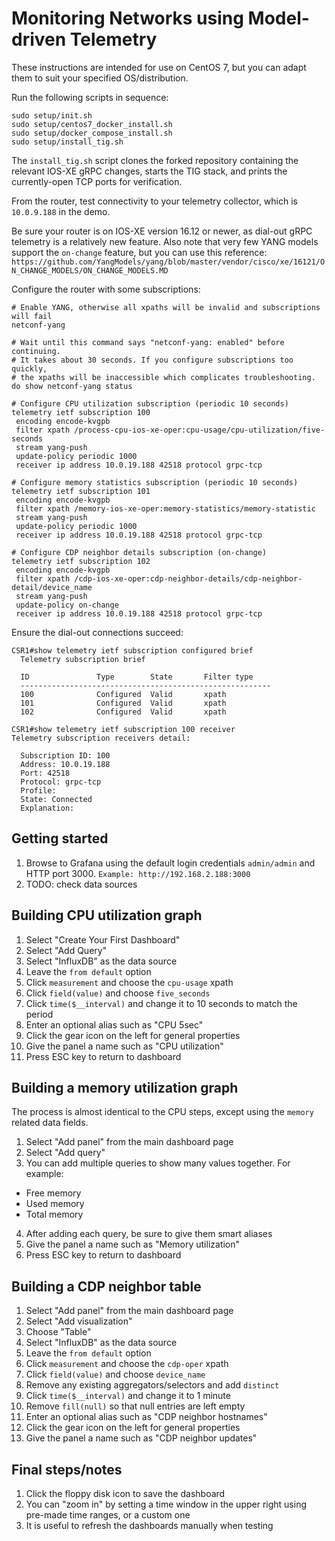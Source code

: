# Monitoring Networks using Model-driven Telemetry
These instructions are intended for use on CentOS 7, but you can adapt them
to suit your specified OS/distribution.

Run the following scripts in sequence:
```
sudo setup/init.sh
sudo setup/centos7_docker_install.sh
sudo setup/docker_compose_install.sh
sudo setup/install_tig.sh
```

The `install_tig.sh` script clones the forked repository containing
the relevant IOS-XE gRPC changes, starts the TIG stack, and prints
the currently-open TCP ports for verification.

From the router, test connectivity to your telemetry collector,
which is `10.0.9.188` in the demo.

Be sure your router is on IOS-XE version 16.12 or newer, as dial-out
gRPC telemetry is a relatively new feature. Also note that very few
YANG models support the `on-change` feature, but you can use this reference:
`https://github.com/YangModels/yang/blob/master/vendor/cisco/xe/16121/ON_CHANGE_MODELS/ON_CHANGE_MODELS.MD`

Configure the router with some subscriptions:
```
# Enable YANG, otherwise all xpaths will be invalid and subscriptions will fail
netconf-yang

# Wait until this command says "netconf-yang: enabled" before continuing.
# It takes about 30 seconds. If you configure subscriptions too quickly,
# the xpaths will be inaccessible which complicates troubleshooting.
do show netconf-yang status

# Configure CPU utilization subscription (periodic 10 seconds)
telemetry ietf subscription 100
 encoding encode-kvgpb
 filter xpath /process-cpu-ios-xe-oper:cpu-usage/cpu-utilization/five-seconds
 stream yang-push
 update-policy periodic 1000
 receiver ip address 10.0.19.188 42518 protocol grpc-tcp

# Configure memory statistics subscription (periodic 10 seconds)
telemetry ietf subscription 101
 encoding encode-kvgpb
 filter xpath /memory-ios-xe-oper:memory-statistics/memory-statistic
 stream yang-push
 update-policy periodic 1000
 receiver ip address 10.0.19.188 42518 protocol grpc-tcp

# Configure CDP neighbor details subscription (on-change)
telemetry ietf subscription 102
 encoding encode-kvgpb
 filter xpath /cdp-ios-xe-oper:cdp-neighbor-details/cdp-neighbor-detail/device_name
 stream yang-push
 update-policy on-change
 receiver ip address 10.0.19.188 42518 protocol grpc-tcp
```

Ensure the dial-out connections succeed:
```
CSR1#show telemetry ietf subscription configured brief
  Telemetry subscription brief

  ID               Type        State       Filter type
  --------------------------------------------------------
  100              Configured  Valid       xpath
  101              Configured  Valid       xpath
  102              Configured  Valid       xpath

CSR1#show telemetry ietf subscription 100 receiver 
Telemetry subscription receivers detail:

  Subscription ID: 100
  Address: 10.0.19.188
  Port: 42518
  Protocol: grpc-tcp
  Profile: 
  State: Connected
  Explanation:
```

## Getting started
1. Browse to Grafana using the default login credentials `admin/admin`
and HTTP port 3000. `Example: http://192.168.2.188:3000`
2. TODO: check data sources

## Building CPU utilization graph
1. Select "Create Your First Dashboard"
2. Select "Add Query"
3. Select "InfluxDB" as the data source
4. Leave the `from default` option
5. Click `measurement` and choose the `cpu-usage` xpath
6. Click `field(value)` and choose `five_seconds`
7. Click `time($__interval)` and change it to 10 seconds to match the period
8. Enter an optional alias such as "CPU 5sec"
9. Click the gear icon on the left for general properties
10. Give the panel a name such as "CPU utilization"
11. Press ESC key to return to dashboard

## Building a memory utilization graph
The process is almost identical to the CPU steps, except using the `memory`
related data fields.

1. Select "Add panel" from the main dashboard page
2. Select "Add query"
3. You can add multiple queries to show many values together. For example:
  * Free memory
  * Used memory
  * Total memory
4. After adding each query, be sure to give them smart aliases
5. Give the panel a name such as "Memory utilization"
6. Press ESC key to return to dashboard

## Building a CDP neighbor table
1. Select "Add panel" from the main dashboard page
2. Select "Add visualization"
3. Choose "Table"
4. Select "InfluxDB" as the data source
5. Leave the `from default` option
6. Click `measurement` and choose the `cdp-oper` xpath
7. Click `field(value)` and choose `device_name`
8. Remove any existing aggregators/selectors and add `distinct`
9. Click `time($__interval)` and change it to 1 minute
10. Remove `fill(null)` so that null entries are left empty
11. Enter an optional alias such as "CDP neighbor hostnames"
12. Click the gear icon on the left for general properties
13. Give the panel a name such as "CDP neighbor updates"

## Final steps/notes
1. Click the floppy disk icon to save the dashboard
2. You can "zoom in" by setting a time window in the upper right
   using pre-made time ranges, or a custom one
3. It is useful to refresh the dashboards manually when testing
